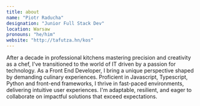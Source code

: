 ```yaml
---
title: about
name: "Piotr Raducha"
designation: "Junior Full Stack Dev"
location: Warsaw
pronouns: "he/him"
website: "http://tafutza.hn/kos"
---
```


After a decade in professional kitchens mastering precision and creativity as a chef, I've transitioned to the world of IT driven by a passion for technology. As a Front End Developer, I bring a unique perspective shaped by demanding culinary experiences. Proficient in Javascript, Typescript, Python and front-end frameworks, I thrive in fast-paced environments, delivering intuitive user experiences. I'm adaptable, resilient, and eager to collaborate on impactful solutions that exceed expectations.
